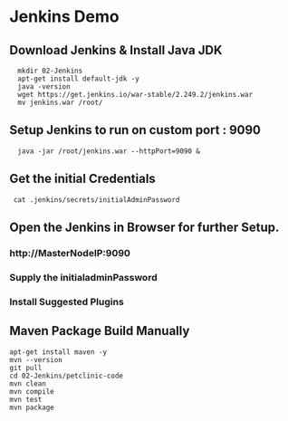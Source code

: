 # Jenkins Demo

## Download Jenkins & Install Java JDK
```
  mkdir 02-Jenkins
  apt-get install default-jdk -y
  java -version
  wget https://get.jenkins.io/war-stable/2.249.2/jenkins.war
  mv jenkins.war /root/

```

## Setup Jenkins to run on custom port : 9090

```
  java -jar /root/jenkins.war --httpPort=9090 & 
```

## Get the initial Credentials
```
 cat .jenkins/secrets/initialAdminPassword

```

## Open the Jenkins in Browser for further Setup.

### http://MasterNodeIP:9090
### Supply the initialadminPassword 
### Install Suggested Plugins


## Maven Package Build Manually 

```
apt-get install maven -y 
mvn --version 
git pull 
cd 02-Jenkins/petclinic-code
mvn clean 
mvn compile 
mvn test
mvn package
```
